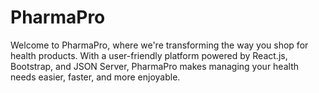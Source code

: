# PharmaPro
Welcome to PharmaPro, where we're transforming the way you shop for health products. With a user-friendly platform powered by React.js, Bootstrap, and JSON Server, PharmaPro makes managing your health needs easier, faster, and more enjoyable.
